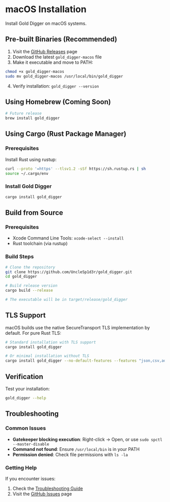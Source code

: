 # macOS Installation

Install Gold Digger on macOS systems.

## Pre-built Binaries (Recommended)

1. Visit the [GitHub Releases](https://github.com/UncleSp1d3r/gold_digger/releases) page
2. Download the latest `gold_digger-macos` file
3. Make it executable and move to PATH:

```bash
chmod +x gold_digger-macos
sudo mv gold_digger-macos /usr/local/bin/gold_digger
```

4. Verify installation: `gold_digger --version`

## Using Homebrew (Coming Soon)

```bash
# Future release
brew install gold_digger
```

## Using Cargo (Rust Package Manager)

### Prerequisites

Install Rust using rustup:

```bash
curl --proto '=https' --tlsv1.2 -sSf https://sh.rustup.rs | sh
source ~/.cargo/env
```

### Install Gold Digger

```bash
cargo install gold_digger
```

## Build from Source

### Prerequisites

- Xcode Command Line Tools: `xcode-select --install`
- Rust toolchain (via rustup)

### Build Steps

```bash
# Clone the repository
git clone https://github.com/UncleSp1d3r/gold_digger.git
cd gold_digger

# Build release version
cargo build --release

# The executable will be in target/release/gold_digger
```

## TLS Support

macOS builds use the native SecureTransport TLS implementation by default. For pure Rust TLS:

```bash
# Standard installation with TLS support
cargo install gold_digger

# Or minimal installation without TLS
cargo install gold_digger --no-default-features --features "json,csv,additional_mysql_types,verbose"
```

## Verification

Test your installation:

```bash
gold_digger --help
```

## Troubleshooting

### Common Issues

- **Gatekeeper blocking execution**: Right-click → Open, or use `sudo spctl --master-disable`
- **Command not found**: Ensure `/usr/local/bin` is in your PATH
- **Permission denied**: Check file permissions with `ls -la`

### Getting Help

If you encounter issues:

1. Check the [Troubleshooting Guide](../troubleshooting/README.md)
2. Visit the [GitHub Issues](https://github.com/UncleSp1d3r/gold_digger/issues) page
